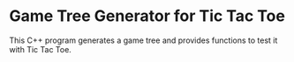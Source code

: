 # Game Tree Generator for Tic Tac Toe
This C++ program generates a game tree and provides functions to test it with Tic Tac Toe.
